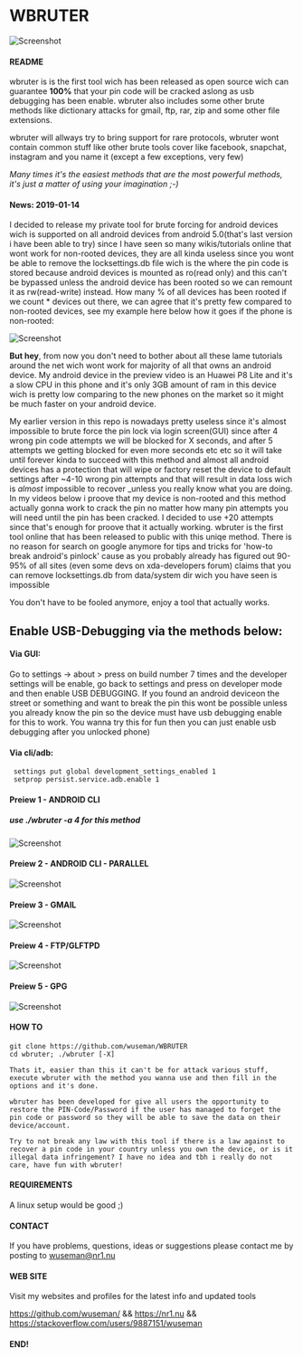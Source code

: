 # WBRUTER


![Screenshot](https://nr1.nu/b.png)

#### README

wbruter is is the first tool wich has been released as open source wich can guarantee **100%** that your pin code will be cracked aslong as usb debugging has been enable. wbruter also includes some other brute methods like dictionary attacks for gmail, ftp, rar, zip and some other file extensions. 

wbruter will allways try to bring support for rare protocols, wbruter wont contain common stuff like other brute tools cover like facebook, snapchat, instagram and you name it (except a few exceptions, very few)

_Many times it's the easiest methods that are the most powerful methods, it's just a matter of using your imagination ;-)_

#### News: 2019-01-14

I decided to release my private tool for brute forcing for android devices wich is supported on all android devices from android 5.0(that's last version i have been able to try) since I have seen so many wikis/tutorials online that wont work for  non-rooted devices, they are all kinda useless since you wont be able to remove the locksettings.db file wich is the where the pin code is stored because android devices is mounted as ro(read only) and this can't be bypassed unless the android device has been rooted so we can remount it as rw(read-write) instead. How many % of all devices has been rooted if we count * devices out there, we can agree that it's pretty few compared to non-rooted devices, see my example here below how it goes if the phone is non-rooted: 

![Screenshot](files/wbruter-fail.gif)

**But hey**, from now you don't need to bother about all these lame tutorials around the net wich wont work for majority of all that owns an android device. My android device in the preview video is an Huawei P8 Lite and it's a 
slow CPU in this phone and it's only 3GB amount of ram in this device wich is pretty low comparing to the new phones on the market so it might be much faster on your android device.

My earlier version in this repo is nowadays pretty useless since it's almost impossible to brute force the pin lock via login screen(GUI) since after 4 wrong pin code attempts we will be blocked for X seconds, and after 5 
attempts we getting blocked for even more seconds etc etc so it will take until forever kinda to succeed with this method and almost all android devices has a protection that will wipe or factory reset the device to default settings after ~4-10 wrong pin attempts and that will result in data loss wich  is _almost_ impossible to recover _unless you really know what you are doing. In my videos below i proove that my device is non-rooted and this method actually gonna work to crack the pin no matter how many pin attempts you will need until the pin has been cracked. I decided to use +20 attempts since that's enough for proove that it actually working. wbruter is the first tool online that has been released to public with this uniqe method. There is no reason for search on google anymore for tips and tricks for 'how-to break android's pinlock' cause as you probably already has figured out 90-95% of all sites (even some devs on xda-developers forum) claims that you can remove locksettings.db from data/system dir wich you have seen is impossible 

You don't have to be fooled anymore, enjoy a tool that actually works.

## Enable USB-Debugging via the methods below:

#### Via GUI: 
Go to settings -> about > press on build number 7 times and the developer settings will be enable, go back to settings and press on developer mode and then enable USB DEBUGGING. If you found an android deviceon the street or something and want to break the pin this wont be possible unless you already know the pin so the device must have usb debugging enable for this to work. You wanna try this for fun then you can just enable usb debugging after you unlocked phone)

#### Via cli/adb: 

     settings put global development_settings_enabled 1
     setprop persist.service.adb.enable 1

#### Preiew 1 - ANDROID CLI
##### use ./wbruter -a 4 for this method
![Screenshot](files/wbruter-cli.gif)

#### Preiew 2 - ANDROID CLI - PARALLEL
![Screenshot](files/wbruter-android-parallell.gif)

#### Preiew 3 - GMAIL
![Screenshot](files/wbruter-gmail.gif)

#### Preiew 4 - FTP/GLFTPD
![Screenshot](files/wbruter-ftp.gif)

#### Preiew 5 - GPG
![Screenshot](files/wbruter--gpg.gif)

#### HOW TO

    git clone https://github.com/wuseman/WBRUTER
    cd wbruter; ./wbruter [-X]

    Thats it, easier than this it can't be for attack various stuff, execute wbruter with the method you wanna use and then fill in the options and it's done.
    
    wbruter has been developed for give all users the opportunity to restore the PIN-Code/Password if the user has managed to forget the pin code or password so they will be able to save the data on their device/account. 

    Try to not break any law with this tool if there is a law against to recover a pin code in your country unless you own the device, or is it illegal data infringement? I have no idea and tbh i really do not care, have fun with wbruter!

#### REQUIREMENTS

A linux setup would be good ;)

#### CONTACT 

If you have problems, questions, ideas or suggestions please contact me by posting to wuseman@nr1.nu

#### WEB SITE

Visit my websites and profiles for the latest info and updated tools

https://github.com/wuseman/ && https://nr1.nu && https://stackoverflow.com/users/9887151/wuseman

#### END!
